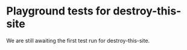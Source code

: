 # Playground tests for destroy-this-site
We are still awaiting the first test run for destroy-this-site.
